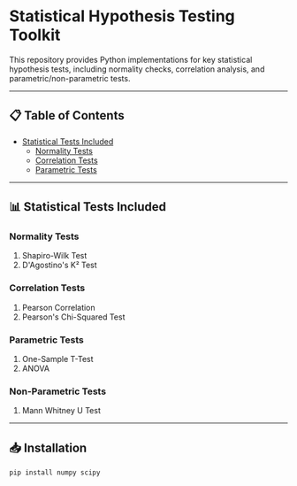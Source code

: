 # Statistical Hypothesis Testing Toolkit

This repository provides Python implementations for key statistical hypothesis tests, including normality checks, correlation analysis, and parametric/non-parametric tests.

---

## 📋 Table of Contents
- [Statistical Tests Included](#statistical-tests-included)
  - [Normality Tests](#normality-tests)
  - [Correlation Tests](#correlation-tests)
  - [Parametric Tests](#parametric-tests)

---

## 📊 Statistical Tests Included

### Normality Tests
1. Shapiro-Wilk Test
2. D'Agostino's K² Test

### Correlation Tests
1. Pearson Correlation
2. Pearson's Chi-Squared Test

### Parametric Tests
1. One-Sample T-Test
2. ANOVA

### Non-Parametric Tests
1. Mann Whitney U Test

---

## 📥 Installation
```bash
pip install numpy scipy
